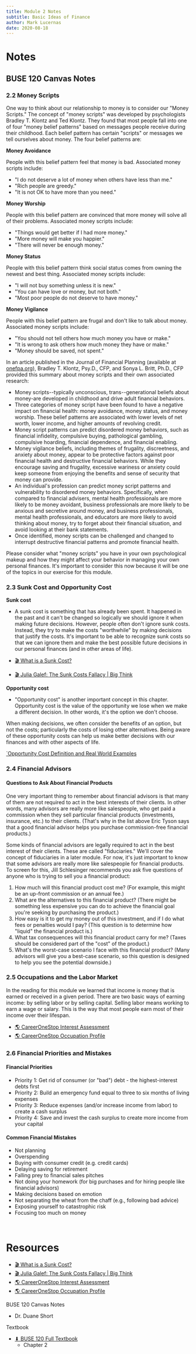 ```yaml
---
title: Module 2 Notes
subtitle: Basic Ideas of Finance
author: Mark Lucernas
date: 2020-08-18
---
```



# Notes

## BUSE 120 Canvas Notes

### 2.2 Money Scripts

One way to think about our relationship to money is to consider our "Money
Scripts." The concept of "money scripts" was developed by psychologists Bradley
T. Klontz and Ted Klontz. They found that most people fall into one of four
"money belief patterns" based on messages people receive during their childhood.
Each belief pattern has certain "scripts" or messages we tell ourselves about
money. The four belief patterns are:

**Money Avoidance**

People with this belief pattern feel that money is bad. Associated money scripts
include:

- "I do not deserve a lot of money when others have less than me."
- "Rich people are greedy."
- "It is not OK to have more than you need."

**Money Worship**

People with this belief pattern are convinced that more money will solve all of
their problems. Associated money scripts include:

- "Things would get better if I had more money."
- "More money will make you happier."
- "There will never be enough money."

**Money Status**

People with this belief pattern think social status comes from owning the newest
and best thing. Associated money scripts include:

- "I will not buy something unless it is new."
- "You can have love or money, but not both."
- "Most poor people do not deserve to have money."

**Money Vigilance**

People with this belief pattern are frugal and don't like to talk about money.
Associated money scripts include:

- "You should not tell others how much money you have or make."
- "It is wrong to ask others how much money they have or make."
- "Money should be saved, not spent."

In an article published in the Journal of Financial Planning (available at
[onefpa.org](https://www.onefpa.org)), Bradley T. Klontz, Psy.D., CFP, and Sonya
L. Britt, Ph.D., CFP provided this summary about money scripts and their own
associated research:

- Money scripts--typically unconscious, trans--generational beliefs about
  money-are developed in childhood and drive adult financial behaviors.
- Three categories of money script have been found to have a negative impact on
  financial health: money avoidance, money status, and money worship. These
  belief patterns are associated with lower levels of net worth, lower income,
  and higher amounts of revolving credit.
- Money script patterns can predict disordered money behaviors, such as
  financial infidelity, compulsive buying, pathological gambling, compulsive
  hoarding, financial dependence, and financial enabling.
- Money vigilance beliefs, including themes of frugality, discreetness, and
  anxiety about money, appear to be protective factors against poor financial
  health and destructive financial behaviors. While they encourage saving and
  frugality, excessive wariness or anxiety could keep someone from enjoying the
  benefits and sense of security that money can provide.
- An individual's profession can predict money script patterns and vulnerability
  to disordered money behaviors.  Specifically, when compared to financial
  advisers, mental health professionals are more likely to be money avoidant,
  business professionals are more likely to be anxious and secretive around
  money, and business professionals, mental health professionals, and educators
  are more likely to avoid thinking about money, try to forget about their
  financial situation, and avoid looking at their bank statements.
- Once identified, money scripts can be challenged and changed to interrupt
  destructive financial patterns and promote financial health.

Please consider what "money scripts" you have in your own psychological makeup
and how they might affect your behavior in managing your own personal finances.
It's important to consider this now because it will be one of the topics in our
exercise for this module.

### 2.3 Sunk Cost and Opportunity Cost

<a name="sunk-cost-term">**Sunk cost**</a>

- A sunk cost is something that has already been spent. It happened in the past
  and it can't be changed so logically we should ignore it when making future
  decisions. However, people often don't ignore sunk costs. Instead, they try to
  make the costs "worthwhile" by making decisions that justify the costs. It's
  important to be able to recognize sunk costs so that we can ignore them and
  make the best possible future decisions in our personal finances (and in other
  areas of life).

- [🎬 What is a Sunk Cost?](https://www.youtube.com/watch?v=cdjd--57E9c)
- [🎬 Julia Galef: The Sunk Costs Fallacy | Big Think](https://www.youtube.com/watch?v=vpnxd31y0Fo)

<a name="opportunity-cost-term">**Opportunity cost**</a>

- "Opportunity cost" is another important concept in this chapter. Opportunity
  cost is the value of the opportunity we lose when we make a different
  decision.  In other words, it's the option we don't choose.

When making decisions, we often consider the benefits of an option, but not the
costs; particularly the costs of losing other alternatives. Being aware of these
opportunity costs can help us make better decisions with our finances and with
other aspects of life.

[`Opportunity Cost Definition and Real World Examples](https://www.youtube.com/watch?v=NwOYLV-L7pc)


### 2.4 Financial Advisors

#### Questions to Ask About Financial Products

One very important thing to remember about financial advisors is that many of
them are not required to act in the best interests of their clients. In other
words, many advisors are really more like salespeople, who get paid a commission
when they sell particular financial products (investments, insurance, etc.) to
their clients. (That's why in the list above Eric Tyson says that a good
financial advisor helps you purchase commission-free financial products.)

Some kinds of financial advisors are legally required to act in the best
interest of their clients. These are called "fiduciaries." We'll cover the
concept of fiduciaries in a later module. For now, it's just important to know
that some advisors are really more like salespeople for financial products. To
screen for this, Jill Schlesinger recommends you ask five questions of anyone
who is trying to sell you a financial product:

1. How much will this financial product cost me? (For example, this might be an
   up-front commission or an annual fee.)
2. What are the alternatives to this financial product? (There might be
   something less expensive you can do to achieve the financial goal you're
   seeking by purchasing the product.)
3. How easy is it to get my money out of this investment, and if I do what fees
   or penalties would I pay? (This question is to determine how "liquid" the
   financial product is.)
4. What tax consequences will this financial product carry for me? (Taxes should
   be considered part of the "cost" of the product.)
5. What's the worst-case scenario I face with this financial product? (Many
   advisors will give you a best-case scenario, so this question is designed to
   help you see the potential downside.)


### 2.5 Occupations and the Labor Market

In the reading for this module we learned that income is money that is earned or
received in a given period. There are two basic ways of earning income: by
selling labor or by selling capital. Selling labor means working to earn a wage
or salary. This is the way that most people earn most of their income over their
lifespan.

- [🌎 CareerOneStop Interest Assessment](https://www.careeronestop.org/toolkit/careers/interest-assessment.aspx)
- [🌎 CareerOneStop Occupation Profile](https://www.careeronestop.org/Toolkit/Careers/Occupations/occupation-profile.aspx)

### 2.6 Financial Priorities and Mistakes

#### Financial Priorities

- Priority 1: Get rid of consumer (or "bad") debt - the highest-interest debts first
- Priority 2: Build an emergency fund equal to three to six months of living expenses
- Priority 3: Reduce expenses (and/or increase income from labor) to create a cash surplus
- Priority 4: Save and invest the cash surplus to create more income from your capital

#### Common Financial Mistakes

- Not planning
- Overspending
- Buying with consumer credit (e.g. credit cards)
- Delaying saving for retirement
- Falling prey to financial sales pitches
- Not doing your homework (for big purchases and for hiring people like financial advisors)
- Making decisions based on emotion
- Not separating the wheat from the chaff (e.g., following bad advice)
- Exposing yourself to catastrophic risk
- Focusing too much on money


<br>

# Resources

- [🎬 What is a Sunk Cost?](https://www.youtube.com/watch?v=cdjd--57E9c)
- [🎬 Julia Galef: The Sunk Costs Fallacy | Big Think](https://www.youtube.com/watch?v=vpnxd31y0Fo)
- [🌎 CareerOneStop Interest Assessment](https://www.careeronestop.org/toolkit/careers/interest-assessment.aspx)
- [🌎 CareerOneStop Occupation Profile](https://www.careeronestop.org/Toolkit/Careers/Occupations/occupation-profile.aspx)

BUSE 120 Canvas Notes

- Dr. Duane Short

Textbook

+ [⬇ BUSE 120 Full Textbook](file:../../../../../files/fall-2020/BUSE-120/textbook_full.pdf)
  - Chapter 2

